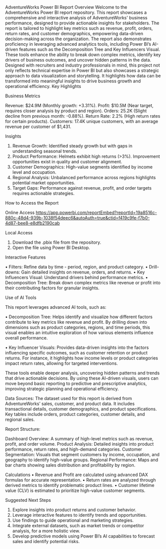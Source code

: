 AdventureWorks Power BI Report
Overview
Welcome to the AdventureWorks Power BI report repository. This report showcases a comprehensive and interactive analysis of AdventureWorks' business performance, designed to provide actionable insights for stakeholders. The report is tailored to highlight key metrics such as revenue, profit, orders, return rates, and customer demographics, empowering data-driven decision-making across the organization.
The report also demonstrates proficiency in leveraging advanced analytics tools, including Power BI’s AI-driven features such as the Decomposition Tree and Key Influencers Visual. These tools enhance the ability to break down complex metrics, identify key drivers of business outcomes, and uncover hidden patterns in the data.
Designed with recruiters and industry professionals in mind, this project not only reflects technical expertise in Power BI but also showcases a strategic approach to data visualization and storytelling. It highlights how data can be transformed into meaningful insights to drive business growth and operational efficiency.
Key Highlights

Business Metrics

Revenue: $24.9M (Monthly growth: +3.31%).
Profit: $10.5M (Near target, requires closer analysis by product and region).
Orders: 25.2K (Slight decline from previous month: -0.88%).
Return Rate: 2.2% (High return rates for certain products).
Customers: 17.4K unique customers, with an average revenue per customer of $1,431.

Insights

1.	Revenue Growth: Identified steady growth but with gaps in understanding seasonal trends.
2.	Product Performance: Helmets exhibit high returns (>3%). Improvement opportunities exist in quality and customer alignment.
3.	Customer Demographics: High-value segments identified by income level and occupation.
4.	Regional Analysis: Unbalanced performance across regions highlights potential market opportunities.
5.	Target Gaps: Performance against revenue, profit, and order targets requires actionable strategies.

How to Access the Report

Online Access
https://app.powerbi.com/reportEmbed?reportId=19a8516c-880c-48d4-939b-1038f54deec6&autoAuth=true&ctid=f419c9fe-f7b0-4d87-bee8-e8dfb2190cab

Local Access

1.	Download the .pbix file from the repository.
2.	Open the file using Power BI Desktop.

Interactive Features

•	Filters: Refine data by time - period, region, and product category.
•	Drill-downs: Gain detailed insights on revenue, orders, and returns.
•	Key Influencers Visual: Understand drivers behind performance metrics.
•	Decomposition Tree: Break down complex metrics like revenue or profit into their contributing factors for granular insights.

Use of AI Tools

This report leverages advanced AI tools, such as:

•	Decomposition Tree: Helps identify and visualize how different factors contribute to key metrics like revenue and profit. By drilling down into dimensions such as product categories, regions, and time periods, this visual enables an intuitive exploration of how various elements influence overall performance.

•	Key Influencer Visuals: Provides data-driven insights into the factors influencing specific outcomes, such as customer retention or product returns. For instance, it highlights how income levels or product categories impact return rates, allowing for targeted interventions.

These tools enable deeper analysis, uncovering hidden patterns and trends that drive actionable decisions. By using these AI-driven visuals, users can move beyond basic reporting to predictive and prescriptive analytics, improving strategic planning and operational efficiency.

Data Sources:
The dataset used for this report is derived from AdventureWorks’ sales, customer, and product data. It includes transactional details, customer demographics, and product specifications.
Key tables include orders, product categories, customer details, and regional sales.

Report Structure:

Dashboard Overview: A summary of high-level metrics such as revenue, profit, and order volume.
Product Analysis: Detailed insights into product performance, return rates, and high-demand categories.
Customer Segmentation: Visuals that segment customers by income, occupation, and geography to identify high-value groups.
Regional Performance: Maps and bar charts showing sales distribution and profitability by region.

Calculations
•	Revenue and Profit are calculated using advanced DAX formulas for accurate representation.
•	Return rates are analyzed through derived metrics to identify problematic product lines.
•	Customer lifetime value (CLV) is estimated to prioritize high-value customer segments.

Suggested Next Steps
1.	Explore insights into product returns and customer behavior.
2.	Leverage interactive features to identify trends and opportunities.
3.	Use findings to guide operational and marketing strategies.
4.	Integrate external datasets, such as market trends or competitor analysis, for a more holistic view.
5.	Develop predictive models using Power BI’s AI capabilities to forecast sales and identify potential risks.

